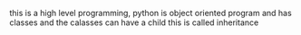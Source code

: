 this is a high level programming, python is object oriented program and has classes and the calasses can have a child this is called inheritance
